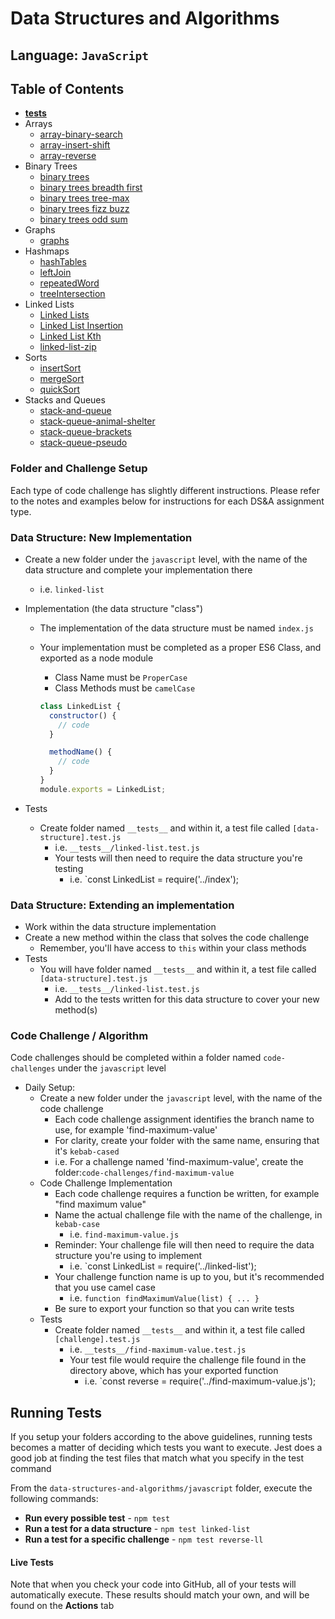 # Data Structures and Algorithms

## Language: `JavaScript`

## Table of Contents

- [__tests__](./__tests__)
- Arrays
  - [array-binary-search](./arrays/array-binary-search/README.md)
  - [array-insert-shift](./arrays/array-insert-shift/README.md)
  - [array-reverse](./arrays/array-reverse/README.md)
- Binary Trees
  - [binary trees](./binary_tree/README.md)
  - [binary trees breadth first](./binary_tree/README-tree-breadth-first.md)
  - [binary trees tree-max](./binary_tree/README-tree-max.md)
  - [binary trees fizz buzz](./binary_tree/README-tree-fizz-buzz.md)
  - [binary trees odd sum](./binary_tree/README-tree-odd-sum.md)
- Graphs
  - [graphs](./graphs/README.md)
- Hashmaps
  - [hashTables](./hashmaps/hashTables/README.md)
  - [leftJoin](./hashmaps/leftJoin/README.md)
  - [repeatedWord](.hashmaps/repeatedWord/README.md)
  - [treeIntersection](./hashmaps/treeIntersection/README.md)
- Linked Lists
  - [Linked Lists](./linked-list/README.md)
  - [Linked List Insertion](./linked-list/README-list-insertion.md)
  - [Linked List Kth](./linked-list/README-list-kth.md)
  - [linked-list-zip](./linked-list/README-list-zip.md)
- Sorts
  - [insertSort](./sorts/insertionSort/README.md)
  - [mergeSort](./sorts/mergeSort/README.md)
  - [quickSort](./sorts/quickSort/README.md)
- Stacks and Queues
  - [stack-and-queue](./stack-and-queue/README.md)
  - [stack-queue-animal-shelter](./stack-queue/README-SQAS.md)
  - [stack-queue-brackets](./stack-queue/README-SQB.md)
  - [stack-queue-pseudo](./stack-queue/README-SQP.md)

### Folder and Challenge Setup

Each type of code challenge has slightly different instructions. Please refer to the notes and examples below for instructions for each DS&A assignment type.

### Data Structure: New Implementation

- Create a new folder under the `javascript` level, with the name of the data structure and complete your implementation there
  - i.e. `linked-list`
- Implementation (the data structure "class")

  - The implementation of the data structure must be named `index.js`
  - Your implementation must be completed as a proper ES6 Class, and exported as a node module

    - Class Name must be `ProperCase`
    - Class Methods must be `camelCase`

    ```javascript
    class LinkedList {
      constructor() {
        // code
      }

      methodName() {
        // code
      }
    }
    module.exports = LinkedList;
    ```

- Tests
  - Create folder named `__tests__` and within it, a test file called `[data-structure].test.js`
    - i.e. `__tests__/linked-list.test.js`
    - Your tests will then need to require the data structure you're testing
      - i.e. `const LinkedList = require('../index');

### Data Structure: Extending an implementation

- Work within the data structure implementation
- Create a new method within the class that solves the code challenge
  - Remember, you'll have access to `this` within your class methods
- Tests
  - You will have folder named `__tests__` and within it, a test file called `[data-structure].test.js`
    - i.e. `__tests__/linked-list.test.js`
    - Add to the tests written for this data structure to cover your new method(s)

### Code Challenge / Algorithm

Code challenges should be completed within a folder named `code-challenges` under the `javascript` level

- Daily Setup:
  - Create a new folder under the `javascript` level, with the name of the code challenge
    - Each code challenge assignment identifies the branch name to use, for example 'find-maximum-value'
    - For clarity, create your folder with the same name, ensuring that it's `kebab-cased`
    - i.e. For a challenge named 'find-maximum-value', create the folder:`code-challenges/find-maximum-value`
  - Code Challenge Implementation
    - Each code challenge requires a function be written, for example "find maximum value"
    - Name the actual challenge file with the name of the challenge, in `kebab-case`
      - i.e. `find-maximum-value.js`
    - Reminder: Your challenge file will then need to require the data structure you're using to implement
      - i.e. `const LinkedList = require('../linked-list');
    - Your challenge function name is up to you, but it's recommended that you use camel case
      - i.e. `function findMaximumValue(list) { ... }`
    - Be sure to export your function so that you can write tests
  - Tests
    - Create folder named `__tests__` and within it, a test file called `[challenge].test.js`
      - i.e. `__tests__/find-maximum-value.test.js`
      - Your test file would require the challenge file found in the directory above, which has your exported function
        - i.e. `const reverse = require('../find-maximum-value.js');

## Running Tests

If you setup your folders according to the above guidelines, running tests becomes a matter of deciding which tests you want to execute. Jest does a good job at finding the test files that match what you specify in the test command

From the `data-structures-and-algorithms/javascript` folder, execute the following commands:

- **Run every possible test** - `npm test`
- **Run a test for a data structure** - `npm test linked-list`
- **Run a test for a specific challenge** - `npm test reverse-ll`

#### Live Tests

Note that when you check your code into GitHub, all of your tests will automatically execute. These results should match your own, and will be found on the **Actions** tab
